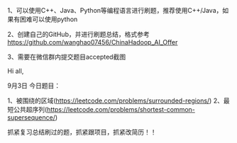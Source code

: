 1、可以使用C++、Java、Python等编程语言进行刷题，推荐使用C++/Java，如果有困难可以使用python

2、创建自己的GitHub，并进行刷题总结，格式参考
https://github.com/wanghao07456/ChinaHadoop_AI_Offer

3、需要在微信群内提交题目accepted截图

Hi all,

9月3日
今日题目：


1、被围绕的区域(https://leetcode.com/problems/surrounded-regions/)
2、最短公共超序列(https://leetcode.com/problems/shortest-common-supersequence/)

抓紧复习总结刷过的题，抓紧跟项目，抓紧改简历！！


